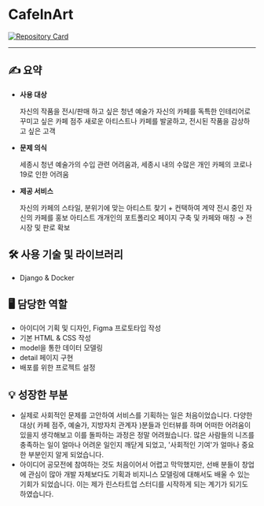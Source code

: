 # CafeInArt

[![Repository Card](https://widget.realdeveloper.pro/api/card?user=isdiscodead&repo=CafeInArt)](https://github.com/isdiscodead/CafeInArt/)

---
## ✍️ 요약

- **사용 대상**
    
    자신의 작품을 전시/판매 하고 싶은 청년 예술가
    자신의 카페를 독특한 인테리어로 꾸미고 싶은 카페 점주
    새로운 아티스트나 카페를 발굴하고, 전시된 작품을 감상하고 싶은 고객
    
- **문제 의식**
    
    세종시 청년 예술가의 수입 관련 어려움과, 세종시 내의 수많은 개인 카페의 코로나 19로 인한 어려움
    
- **제공 서비스**
    
    자신의 카페의 스타일, 분위기에 맞는 아티스트 찾기 + 컨택하여 계약
    전시 중인 자신의 카페를 홍보 
    아티스트 개개인의 포트폴리오 페이지 구축 및 카페와 매칭 → 전시장 및 판로 확보
    

## 🛠 사용 기술 및 라이브러리

- Django & Docker

## 🖥 담당한 역할

- 아이디어 기획 및 디자인, Figma 프로토타입 작성
- 기본 HTML & CSS 작성
- model을 통한 데이터 모델링
- detail 페이지 구현
- 배포를 위한 프로젝트 설정

## 💡 성장한 부분

- 실제로 사회적인 문제를 고안하여 서비스를 기획하는 일은 처음이었습니다. 다양한 대상( 카페 점주, 예술가, 지방자치 관계자 )분들과 인터뷰를 하며 어떠한 어려움이 있을지 생각해보고 이를 돌파하는 과정은 정말 어려웠습니다. 많은 사람들의 니즈를 충족하는 일이 얼마나 어려운 일인지 깨닫게 되었고, '사회적인 기여'가 얼마나 중요한 부분인지 알게 되었습니다.
- 아이디어 공모전에 참여하는 것도 처음이어서 어렵고 막막했지만, 선배 분들이 창업에 관심이 많아 개발 자체보다도 기획과 비지니스 모델링에 대해서도 배울 수 있는 기회가 되었습니다. 이는 제가 린스타트업 스터디를 시작하게 되는 계기가 되기도 하였습니다.
